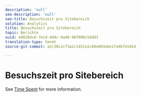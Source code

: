 ```yaml
---
description: 'null'
seo-description: 'null'
seo-title: Besuchszeit pro Sitebereich
solution: Analytics
title: Besuchszeit pro Sitebereich
topic: Berichte
uuid: e8820dc6-7ecd-4d4c-9a40-96f008c5ddd3
translation-type: tm+mt
source-git-commit: a2c38c2cf3a2c1451e2c60e003ebe1fa9bfd145d

---
```



# Besuchszeit pro Sitebereich

See [Time Spent](../../../components/c-variables/c-metrics/metrics-time-spent.md#concept_1241109A742947C9B73E5E2CA2362559) for more information.

